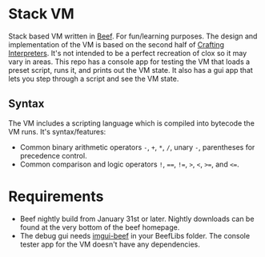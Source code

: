 # Stack VM
Stack based VM written in [Beef](https://www.beeflang.org/). For fun/learning purposes. The design and implementation of the VM is based on the second half of [Crafting Interpreters](https://craftinginterpreters.com/). It's not intended to be a perfect recreation of clox so it may vary in areas. This repo has a console app for testing the VM that loads a preset script, runs it, and prints out the VM state. It also has a gui app that lets you step through a script and see the VM state.

## Syntax
The VM includes a scripting language which is compiled into bytecode the VM runs. It's syntax/features:
- Common binary arithmetic operators `-`, `+`, `*`, `/`, unary `-`, parentheses for precedence control.
- Common comparison and logic operators `!`, `==`, `!=`, `>`, `<`, `>=`, and `<=`.

# Requirements
- Beef nightly build from January 31st or later. Nightly downloads can be found at the very bottom of the beef homepage.
- The debug gui needs [imgui-beef](https://github.com/RogueMacro/imgui-beef) in your BeefLibs folder. The console tester app for the VM doesn't have any dependencies.